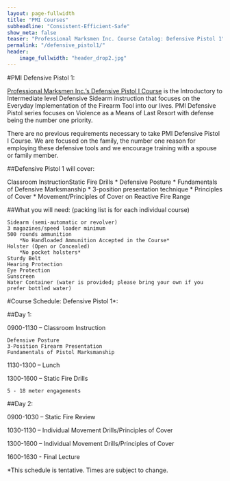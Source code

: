 ```yaml
---
layout: page-fullwidth
title: "PMI Courses"
subheadline: "Consistent-Efficient-Safe"
show_meta: false
teaser: "Professional Marksmen Inc. Course Catalog: Defensive Pistol 1"
permalink: "/defensive_pistol1/"
header:
    image_fullwidth: "header_drop2.jpg"
---
```



#PMI Defensive Pistol 1:


[Professional Marksmen Inc.’s Defensive Pistol I Course][1] is the Introductory to Intermediate level Defensive Sidearm instruction that focuses on the Everyday Implementation of the Firearm Tool into our lives. PMI Defensive Pistol series focuses on Violence as a Means of Last Resort with defense being the number one priority.

There are no previous requirements necessary to take PMI Defensive Pistol I Course. We are focused on the family, the number one reason for employing these defensive tools and we encourage training with a spouse or family member.

##Defensive Pistol 1 will cover:

Classroom InstructionStatic Fire Drills
	   * Defensive Posture
       * Fundamentals of Defensive Marksmanship
       * 3-position presentation technique
       * Principles of Cover
       * Movement/Principles of Cover on Reactive Fire Range

##What you will need:  (packing list is for each individual course)

    Sidearm (semi-automatic or revolver)
    3 magazines/speed loader minimum
    500 rounds ammunition
        *No Handloaded Ammunition Accepted in the Course*
    Holster (Open or Concealed)
        *No pocket holsters*
    Sturdy Belt
    Hearing Protection
    Eye Protection
    Sunscreen
    Water Container (water is provided; please bring your own if you prefer bottled water)

#Course Schedule:  Defensive Pistol 1*:

##Day 1:

0900-1130 – Classroom Instruction

    Defensive Posture
    3-Position Firearm Presentation
    Fundamentals of Pistol Marksmanship

1130-1300 – Lunch

1300-1600 – Static Fire Drills

    5 - 18 meter engagements

##Day 2:

0900-1030 – Static Fire Review

1030-1130 – Individual Movement Drills/Principles of Cover

1300-1600 – Individual Movement Drills/Principles of Cover

1600-1630 - Final Lecture

*This schedule is tentative.  Times are subject to change.




 [1]: https://store.professionalmarksmen.com/index.php?l=product_detail&p=1
 [2]: https://store.professionalmarksmen.com/index.php?l=product_detail&p=4
 [3]: https://store.professionalmarksmen.com/index.php?l=product_detail&p=5
 [4]: #
 [5]: #
 [6]: #
 [7]: #
 [8]: #
 [9]: #
 [10]: #